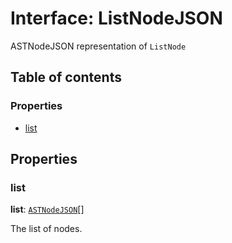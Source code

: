 # Interface: ListNodeJSON

ASTNodeJSON representation of `ListNode`

## Table of contents

### Properties

* [list](/auto-docs/editor/interfaces/ListNodeJSON.md#list)

## Properties

### list

**list**: [`ASTNodeJSON`](/auto-docs/editor/interfaces/ASTNodeJSON.md)\[]

The list of nodes.
